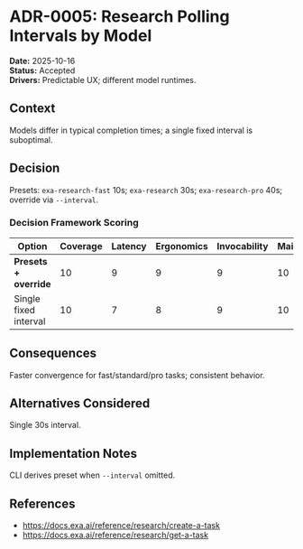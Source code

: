 # ADR-0005: Research Polling Intervals by Model

**Date:** 2025-10-16  
**Status:** Accepted  
**Drivers:** Predictable UX; different model runtimes.

## Context
Models differ in typical completion times; a single fixed interval is suboptimal.

## Decision
Presets: `exa-research-fast` 10s; `exa-research` 30s; `exa-research-pro` 40s; override via `--interval`.

### Decision Framework Scoring
| Option                     | Coverage | Latency | Ergonomics | Invocability | Maintenance | Extensibility | Weighted |
|----------------------------|----------|---------|------------|--------------|-------------|---------------|----------|
| **Presets + override**     | 10       | 9       | 9          | 9            | 10          | 9             | 9.40     |
| Single fixed interval      | 10       | 7       | 8          | 9            | 10          | 8             | 8.65     |

## Consequences
Faster convergence for fast/standard/pro tasks; consistent behavior.

## Alternatives Considered
Single 30s interval.

## Implementation Notes
CLI derives preset when `--interval` omitted.

## References
- https://docs.exa.ai/reference/research/create-a-task
- https://docs.exa.ai/reference/research/get-a-task

